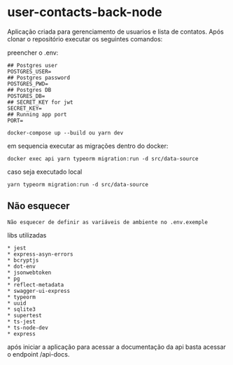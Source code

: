 # user-contacts-back-node

Aplicação criada para gerenciamento de usuarios e lista de contatos.
Após clonar o repositório executar os seguintes comandos:

preencher o .env:
```
## Postgres user
POSTGRES_USER=
## Postgres password
POSTGRES_PWD=
## Postgres DB
POSTGRES_DB=
## SECRET_KEY for jwt
SECRET_KEY=
## Running app port
PORT=
```


```
docker-compose up --build ou yarn dev
```

em sequencia executar as migrações dentro do docker:

```
docker exec api yarn typeorm migration:run -d src/data-source 
```
caso seja executado local
```
yarn typeorm migration:run -d src/data-source 
```

## Não esquecer
```
Não esquecer de definir as variáveis de ambiente no .env.exemple
```
 
libs utilizadas
```
* jest
* express-asyn-errors
* bcryptjs
* dot-env
* jsonwebtoken
* pg
* reflect-metadata
* swagger-ui-express
* typeorm
* uuid
* sqlite3
* supertest
* ts-jest
* ts-node-dev
* express
```

após iniciar a aplicação para acessar a documentação da api basta acessar o endpoint /api-docs.
